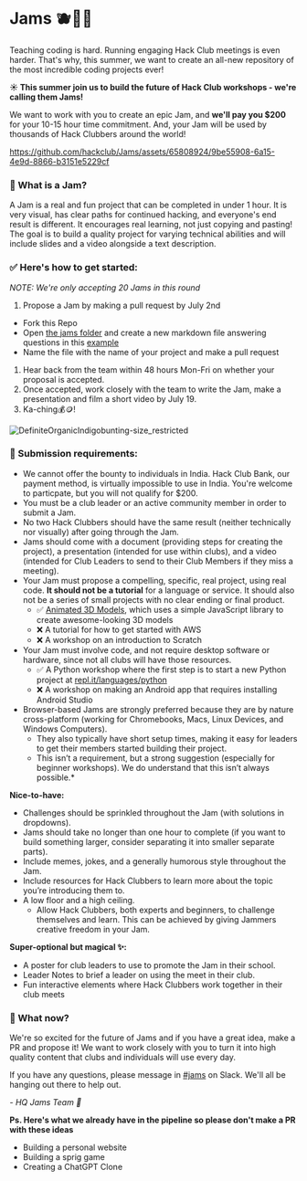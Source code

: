 # Jams 🫐🍓🍇
Teaching coding is hard. Running engaging Hack Club meetings is even harder. That's why, this summer, we want to create an all-new repository of the most incredible coding projects ever! 

**☀️ This summer join us to build the future of Hack Club workshops - we're calling them Jams!**

We want to work with you to create an epic Jam, and **we'll pay you $200** for your 10-15 hour time commitment. And, your Jam will be used by thousands of Hack Clubbers around the world!

https://github.com/hackclub/Jams/assets/65808924/9be55908-6a15-4e9d-8866-b3151e5229cf

### 👀 What is a Jam?

A Jam is a real and fun project that can be completed in under 1 hour. It is very visual, has clear paths for continued hacking, and everyone's end result is different. It encourages real learning, not just copying and pasting! The goal is to build a quality project for varying technical abilities and will include slides and a video alongside a text description.

### ✅ Here's how to get started:
*NOTE: We're only accepting 20 Jams in this round*
1. Propose a Jam by making a pull request by July 2nd
  - Fork this Repo
  - Open [the jams folder](/jams) and create a new markdown file answering questions in this [example](/jams/example.md)
  - Name the file with the name of your project and make a pull request
1. Hear back from the team within 48 hours Mon-Fri on whether your proposal is accepted.
1. Once accepted, work closely with the team to write the Jam, make a presentation and film a short video by July 19.
1. Ka-ching💰🪙!
   
![DefiniteOrganicIndigobunting-size_restricted](https://github.com/hackclub/Jams/assets/65808924/1a57a161-5c62-4604-97da-a16f39830683)

 
### 🌈 Submission requirements:
- We cannot offer the bounty to individuals in India. Hack Club Bank, our payment method, is virtually impossible to use in India. You're welcome to particpate, but you will not qualify for $200.
- You must be a club leader or an active community member in order to submit a Jam.
- No two Hack Clubbers should have the same result (neither technically nor visually) after going through the Jam.
- Jams should come with a document (providing steps for creating the project), a presentation (intended for use within clubs), and a video (intended for Club Leaders to send to their Club Members if they miss a meeting).
- Your Jam must propose a compelling, specific, real project, using real code. **It should not be a tutorial** for a language or service. It should also not be a series of small projects with no clear ending or final product.
  - ✅ [Animated 3D Models](https://workshops.hackclub.com/3d_models_with_zdog/), which uses a simple JavaScript library to create awesome-looking 3D models
  - ❌ A tutorial for how to get started with AWS
  - ❌ A workshop on an introduction to Scratch
- Your Jam must involve code, and not require desktop software or hardware, since not all clubs will have those resources.
  - ✅ A Python workshop where the first step is to start a new Python project at [repl.it/languages/python](https://repl.it/languages/python)
  - ❌ A workshop on making an Android app that requires installing Android Studio
-  Browser-based Jams are strongly preferred because they are by nature cross-platform (working for Chromebooks, Macs, Linux Devices, and Windows Computers). 
   - They also typically have short setup times, making it easy for leaders to get their members started building their project.
   - This isn’t a requirement, but a strong suggestion (especially for beginner workshops). We do understand that this isn’t always possible.*
 
**Nice-to-have:**
- Challenges should be sprinkled throughout the Jam (with solutions in dropdowns).
- Jams should take no longer than one hour to complete (if you want to build something larger, consider separating it into smaller separate parts).
- Include memes, jokes, and a generally humorous style throughout the Jam.
- Include resources for Hack Clubbers to learn more about the topic you’re introducing them to.
- A low floor and a high ceiling.
  - Allow Hack Clubbers, both experts and beginners, to challenge themselves and learn. This can be achieved by giving Jammers creative freedom in your Jam.

**Super-optional but magical ✨:**
- A poster for club leaders to use to promote the Jam in their school.
- Leader Notes to brief a leader on using the meet in their club.
- Fun interactive elements where Hack Clubbers work together in their club meets

### 🌱 What now?

We're so excited for the future of Jams and if you have a great idea, make a PR and propose it! We want to work closely with you to turn it into high quality content that clubs and individuals will use every day.

If you have any questions, please message in [#jams](https://hackclub.slack.com/archives/C058T2CJUNR) on Slack. We'll all be hanging out there to help out.

_- HQ Jams Team 💖_

**Ps. Here's what we already have in the pipeline so please don't make a PR with these ideas**
- Building a personal website
- Building a sprig game
- Creating a ChatGPT Clone
